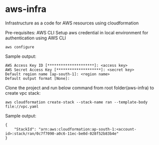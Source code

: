 # aws-infra
Infrastructure as a code for AWS resources using cloudformation

Pre-requisites:
AWS CLI
Setup aws credential in local environment for authentication using AWS CLI 
```
aws configure
```
Sample output:
```
AWS Access Key ID [*********************]: <access key>
AWS Secret Access Key [********************]: <secret key>
Default region name [ap-south-1]: <region name>
Default output format [None]:
```

Clone the project and run below command from root folder(aws-infra) to create vpc stack:
```
aws cloudformation create-stack --stack-name ran --template-body file://vpc.yaml
```
Sample output:
```
{
    "StackId": "arn:aws:cloudformation:ap-south-1:<account-id>:stack/ran/0c7f7090-a0c6-11ec-be0d-028f52b83b4e"
} 
```
